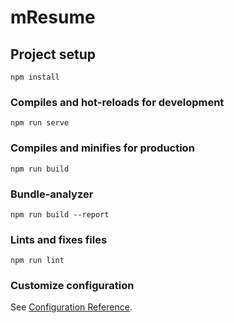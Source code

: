 # mResume

## Project setup
```
npm install
```

### Compiles and hot-reloads for development
```
npm run serve
```

### Compiles and minifies for production
```
npm run build
```

### Bundle-analyzer
```
npm run build --report
```

### Lints and fixes files
```
npm run lint
```

### Customize configuration
See [Configuration Reference](https://cli.vuejs.org/config/).
